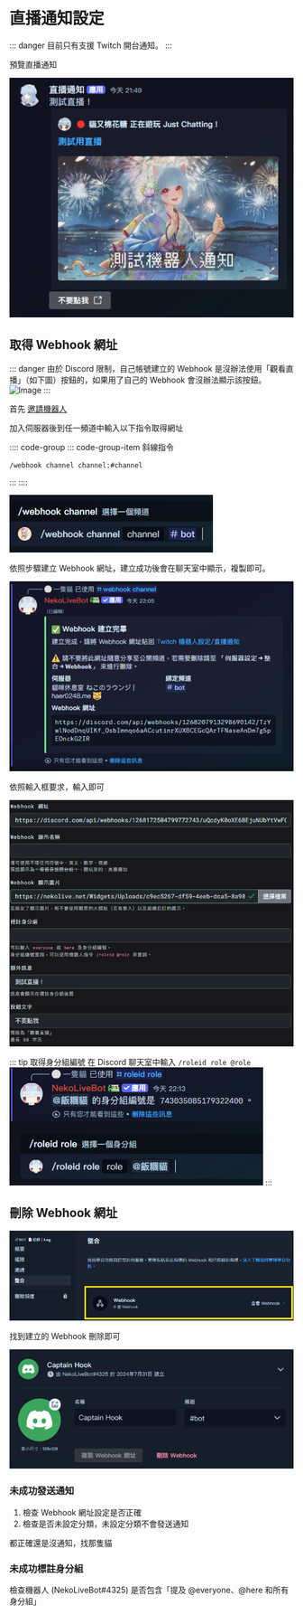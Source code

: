 # 直播通知設定

::: danger
目前只有支援 Twitch 開台通知。
:::

預覽直播通知

![Image](/images/tool/live-notify.png)

## 取得 Webhook 網址

::: danger 由於 Discord 限制，自己帳號建立的 Webhook 是沒辦法使用「觀看直播」（如下圖）按鈕的，如果用了自己的 Webhook 會沒辦法顯示該按鈕。
![Image](https://image.haer0248.me/pJqS2N.png)
:::

首先 [邀請機器人](https://discord.com/oauth2/authorize?client_id=1083697241711181864)

加入伺服器後到任一頻道中輸入以下指令取得網址

:::: code-group
::: code-group-item 斜線指令
```:no-line-numbers
/webhook channel channel:#channel
```
:::
::::

![Image](/images/tool/live-notify-2.png)

依照步驟建立 Webhook 網址，建立成功後會在聊天室中顯示，複製即可。

![Image](/images/tool/live-notify-3.png)

依照輸入框要求，輸入即可

![Image](/images/tool/live-notify-6.png)

::: tip 取得身分組編號
在 Discord 聊天室中輸入 `/roleid role @role`  
![Image](/images/tool/live-notify-7.png)
:::

## 刪除 Webhook 網址

![Image](/images/tool/live-notify-4.png)

找到建立的 Webhook 刪除即可

![Image](/images/tool/live-notify-5.png)

### 未成功發送通知

1. 檢查 Webhook 網址設定是否正確
2. 檢查是否未設定分類，未設定分類不會發送通知

都正確還是沒通知，找那隻貓

### 未成功標註身分組

檢查機器人 (NekoLiveBot#4325) 是否包含「提及 @everyone、@here 和所有身分組」